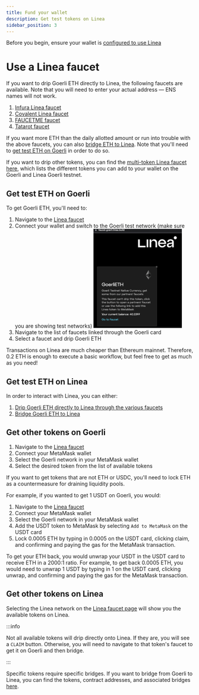 ```yaml
---
title: Fund your wallet
description: Get test tokens on Linea
sidebar_position: 3
---
```


Before you begin, ensure your wallet is [configured to use Linea](./set-up-your-wallet.mdx)

# Use a Linea faucet

If you want to drip Goerli ETH directly to Linea, the following faucets are available. Note that you will need to enter your actual address — ENS names will not work.

1. [Infura Linea faucet](https://infura.io/faucet/linea)
1. [Covalent Linea faucet](https://www.covalenthq.com/faucet/)
1. [FAUCETME faucet](https://linea.faucetme.pro/)
1. [Tatarot faucet](https://faucet.tatarot.ai/)

If you want more ETH than the daily allotted amount or run into trouble with the above faucets, you can also [bridge ETH to Linea](./bridge-funds/). Note that you'll need to [get test ETH on Goerli](#get-test-eth-on-goerli) in order to do so.

If you want to drip other tokens, you can find the [multi-token Linea faucet here](https://faucet.goerli.linea.build/), which lists the different tokens you can add to your wallet on the Goerli and Linea Goerli testnet.

## Get test ETH on Goerli

To get Goerli ETH, you'll need to:

1. Navigate to the [Linea faucet](https://faucet.goerli.linea.build/)
1. Connect your wallet and switch to the Goerli test network (make sure you are showing test networks) ![goerli eth card](../assets/goerlieth_faucet.png)
1. Navigate to the list of faucets linked through the Goerli card
1. Select a faucet and drip Goerli ETH

Transactions on Linea are much cheaper than Ethereum mainnet. Therefore, 0.2 ETH is enough to execute a basic workflow, but feel free to get as much as you need!

## Get test ETH on Linea

In order to interact with Linea, you can either:

1. [Drip Goerli ETH directly to Linea through the various faucets](#use-a-linea-faucet)
1. [Bridge Goerli ETH to Linea](./bridge-funds/)

## Get other tokens on Goerli

1. Navigate to the [Linea faucet](https://faucet.goerli.linea.build/)
1. Connect your MetaMask wallet
1. Select the Goerli network in your MetaMask wallet
1. Select the desired token from the list of available tokens

If you want to get tokens that are not ETH or USDC, you'll need to lock ETH as a countermeasure for draining liquidity pools.

For example, if you wanted to get 1 USDT on Goerli, you would:

1. Navigate to the [Linea faucet](https://faucet.goerli.linea.build/)
1. Connect your MetaMask wallet
1. Select the Goerli network in your MetaMask wallet
1. Add the USDT token to MetaMask by selecting `Add to MetaMask` on the USDT card
1. Lock 0.0005 ETH by typing in 0.0005 on the USDT card, clicking claim, and confirming and paying the gas for the MetaMask transaction.

To get your ETH back, you would unwrap your USDT in the USDT card to receive ETH in a 2000:1 ratio. For example, to get back 0.0005 ETH, you would need to unwrap 1 USDT by typing in 1 on the USDT card, clicking unwrap, and confirming and paying the gas for the MetaMask transaction.

## Get other tokens on Linea

Selecting the Linea network on the [Linea faucet page](https://faucet.goerli.linea.build/) will show you the available tokens on Linea.

:::info

Not all available tokens will drip directly onto Linea. If they are, you will see a `CLAIM` button. Otherwise, you will need to navigate to that token's faucet to get it on Goerli and then bridge.

:::

Specific tokens require specific bridges. If you want to bridge from Goerli to Linea, you can find the tokens, contract addresses, and associated bridges [here](../developers/useful-info.md#token-contract-addresses-and-bridges).
